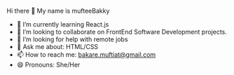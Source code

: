 Hi there 👋 My name is mufteeBakky

- 🌱 I’m currently learning React.js
- 👯 I’m looking to collaborate on FrontEnd Software Development projects.
- 🤔 I’m looking for help with remote jobs
- 💬 Ask me about: HTML/CSS
- 📫 How to reach me: bakare.muftiat@gmail.com
- 😄 Pronouns: She/Her

